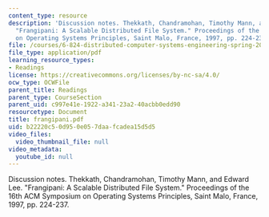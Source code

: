 ```yaml
---
content_type: resource
description: 'Discussion notes. Thekkath, Chandramohan, Timothy Mann, and Edward Lee.
  "Frangipani: A Scalable Distributed File System." Proceedings of the 16th ACM Symposium
  on Operating Systems Principles, Saint Malo, France, 1997, pp. 224-237.'
file: /courses/6-824-distributed-computer-systems-engineering-spring-2006/b22220c50d950e057daafcadea15d5d5_frangipani.pdf
file_type: application/pdf
learning_resource_types:
- Readings
license: https://creativecommons.org/licenses/by-nc-sa/4.0/
ocw_type: OCWFile
parent_title: Readings
parent_type: CourseSection
parent_uid: c997e41e-1922-a341-23a2-40acbb0edd90
resourcetype: Document
title: frangipani.pdf
uid: b22220c5-0d95-0e05-7daa-fcadea15d5d5
video_files:
  video_thumbnail_file: null
video_metadata:
  youtube_id: null
---
```

Discussion notes. Thekkath, Chandramohan, Timothy Mann, and Edward Lee. "Frangipani: A Scalable Distributed File System." Proceedings of the 16th ACM Symposium on Operating Systems Principles, Saint Malo, France, 1997, pp. 224-237.